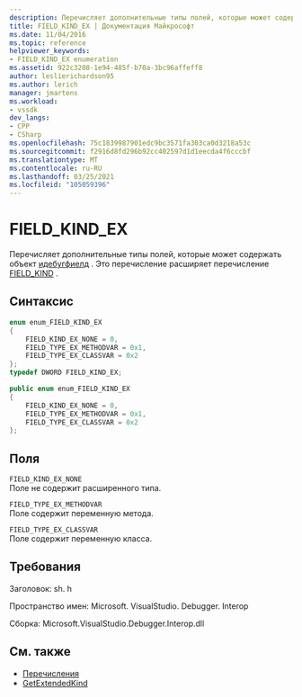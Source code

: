 ```yaml
---
description: Перечисляет дополнительные типы полей, которые может содержать объект Идебугфиелд.
title: FIELD_KIND_EX | Документация Майкрософт
ms.date: 11/04/2016
ms.topic: reference
helpviewer_keywords:
- FIELD_KIND_EX enumeration
ms.assetid: 922c3208-1e94-485f-b70a-3bc96affeff8
author: leslierichardson95
ms.author: lerich
manager: jmartens
ms.workload:
- vssdk
dev_langs:
- CPP
- CSharp
ms.openlocfilehash: 75c1839987901edc9bc3571fa303ca0d3218a53c
ms.sourcegitcommit: f2916d8fd296b92cc402597d1d1eecda4f6cccbf
ms.translationtype: MT
ms.contentlocale: ru-RU
ms.lasthandoff: 03/25/2021
ms.locfileid: "105059396"
---
```

# <a name="field_kind_ex"></a>FIELD_KIND_EX
Перечисляет дополнительные типы полей, которые может содержать объект [идебугфиелд](../../../extensibility/debugger/reference/idebugfield.md) . Это перечисление расширяет перечисление [FIELD_KIND](../../../extensibility/debugger/reference/field-kind.md) .

## <a name="syntax"></a>Синтаксис

```cpp
enum enum_FIELD_KIND_EX
{
    FIELD_KIND_EX_NONE = 0,
    FIELD_TYPE_EX_METHODVAR = 0x1,
    FIELD_TYPE_EX_CLASSVAR = 0x2
};
typedef DWORD FIELD_KIND_EX;
```

```csharp
public enum enum_FIELD_KIND_EX
{
    FIELD_KIND_EX_NONE = 0,
    FIELD_TYPE_EX_METHODVAR = 0x1,
    FIELD_TYPE_EX_CLASSVAR = 0x2
};
```

## <a name="fields"></a>Поля
`FIELD_KIND_EX_NONE`\
Поле не содержит расширенного типа.

`FIELD_TYPE_EX_METHODVAR`\
Поле содержит переменную метода.

`FIELD_TYPE_EX_CLASSVAR`\
Поле содержит переменную класса.

## <a name="requirements"></a>Требования
Заголовок: sh. h

Пространство имен: Microsoft. VisualStudio. Debugger. Interop

Сборка: Microsoft.VisualStudio.Debugger.Interop.dll

## <a name="see-also"></a>См. также
- [Перечисления](../../../extensibility/debugger/reference/enumerations-visual-studio-debugging.md)
- [GetExtendedKind](../../../extensibility/debugger/reference/idebugextendedfield-getextendedkind.md)
